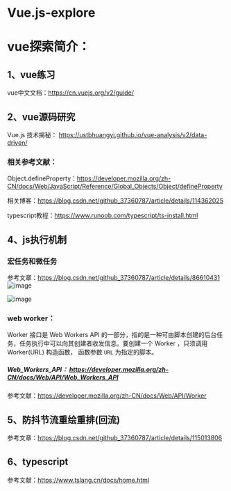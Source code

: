 # Vue.js-explore  
# vue探索简介：

## 1、vue练习
vue中文文档：https://cn.vuejs.org/v2/guide/



## 2、vue源码研究

Vue.js 技术揭秘： https://ustbhuangyi.github.io/vue-analysis/v2/data-driven/

### 相关参考文献：

Object.defineProperty：https://developer.mozilla.org/zh-CN/docs/Web/JavaScript/Reference/Global_Objects/Object/defineProperty

相关博客：https://blog.csdn.net/github_37360787/article/details/114362025

typescript教程：https://www.runoob.com/typescript/ts-install.html

## 4、js执行机制
### 宏任务和微任务
参考文章：https://blog.csdn.net/github_37360787/article/details/86610431
![image](https://user-images.githubusercontent.com/21302802/111892739-0402e680-8a39-11eb-8b98-9c3852ea5627.png)

![image](https://user-images.githubusercontent.com/21302802/111892710-d0c05780-8a38-11eb-8e1e-5f5b7f722875.png)


### web worker： 
Worker 接口是 Web Workers API 的一部分，指的是一种可由脚本创建的后台任务，任务执行中可以向其创建者收发信息。要创建一个 Worker ，只须调用 Worker(URL) 构造函数，
函数参数 `URL` 为指定的脚本。
##### Web_Workers_API： https://developer.mozilla.org/zh-CN/docs/Web/API/Web_Workers_API
参考文献：https://developer.mozilla.org/zh-CN/docs/Web/API/Worker

## 5、防抖节流重绘重排(回流)
参考文章：https://blog.csdn.net/github_37360787/article/details/115013806

## 6、typescript
参考文献：https://www.tslang.cn/docs/home.html
